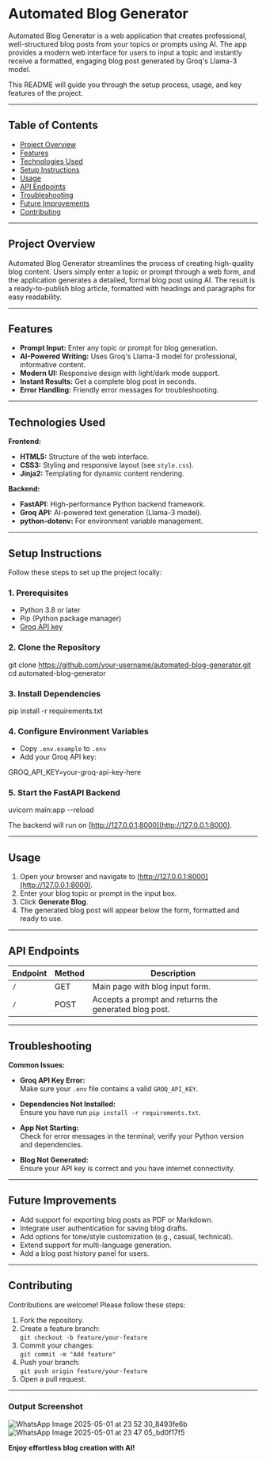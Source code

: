 # Automated Blog Generator 

Automated Blog Generator is a web application that creates professional, well-structured blog posts from your topics or prompts using AI. The app provides a modern web interface for users to input a topic and instantly receive a formatted, engaging blog post generated by Groq's Llama-3 model.

This README will guide you through the setup process, usage, and key features of the project.

---

## Table of Contents

- [Project Overview](#project-overview)
- [Features](#features)
- [Technologies Used](#technologies-used)
- [Setup Instructions](#setup-instructions)
- [Usage](#usage)
- [API Endpoints](#api-endpoints)
- [Troubleshooting](#troubleshooting)
- [Future Improvements](#future-improvements)
- [Contributing](#contributing)

---

## Project Overview

Automated Blog Generator streamlines the process of creating high-quality blog content. Users simply enter a topic or prompt through a web form, and the application generates a detailed, formal blog post using AI. The result is a ready-to-publish blog article, formatted with headings and paragraphs for easy readability.

---

## Features

- **Prompt Input:** Enter any topic or prompt for blog generation.
- **AI-Powered Writing:** Uses Groq's Llama-3 model for professional, informative content.
- **Modern UI:** Responsive design with light/dark mode support.
- **Instant Results:** Get a complete blog post in seconds.
- **Error Handling:** Friendly error messages for troubleshooting.

---

## Technologies Used

**Frontend:**
- **HTML5:** Structure of the web interface.
- **CSS3:** Styling and responsive layout (see `style.css`).
- **Jinja2:** Templating for dynamic content rendering.

**Backend:**
- **FastAPI:** High-performance Python backend framework.
- **Groq API:** AI-powered text generation (Llama-3 model).
- **python-dotenv:** For environment variable management.

---

## Setup Instructions

Follow these steps to set up the project locally:

### 1. Prerequisites

- Python 3.8 or later
- Pip (Python package manager)
- [Groq API key](https://console.groq.com/keys)

### 2. Clone the Repository

git clone https://github.com/your-username/automated-blog-generator.git
cd automated-blog-generator


### 3. Install Dependencies
pip install -r requirements.txt


### 4. Configure Environment Variables

- Copy `.env.example` to `.env`
- Add your Groq API key:

GROQ_API_KEY=your-groq-api-key-here


### 5. Start the FastAPI Backend

uvicorn main:app --reload


The backend will run on [http://127.0.0.1:8000](http://127.0.0.1:8000).

---

## Usage

1. Open your browser and navigate to [http://127.0.0.1:8000](http://127.0.0.1:8000).
2. Enter your blog topic or prompt in the input box.
3. Click **Generate Blog**.
4. The generated blog post will appear below the form, formatted and ready to use.

---

## API Endpoints

| Endpoint | Method | Description |
|----------|--------|-------------|
| `/` | GET | Main page with blog input form. |
| `/` | POST | Accepts a prompt and returns the generated blog post. |

---

## Troubleshooting

**Common Issues:**

- **Groq API Key Error:**  
  Make sure your `.env` file contains a valid `GROQ_API_KEY`.

- **Dependencies Not Installed:**  
  Ensure you have run `pip install -r requirements.txt`.

- **App Not Starting:**  
  Check for error messages in the terminal; verify your Python version and dependencies.

- **Blog Not Generated:**  
  Ensure your API key is correct and you have internet connectivity.

---

## Future Improvements

- Add support for exporting blog posts as PDF or Markdown.
- Integrate user authentication for saving blog drafts.
- Add options for tone/style customization (e.g., casual, technical).
- Extend support for multi-language generation.
- Add a blog post history panel for users.

---

## Contributing

Contributions are welcome! Please follow these steps:

1. Fork the repository.
2. Create a feature branch:  
   `git checkout -b feature/your-feature`
3. Commit your changes:  
   `git commit -m "Add feature"`
4. Push your branch:  
   `git push origin feature/your-feature`
5. Open a pull request.

---

### Output Screenshot 
![WhatsApp Image 2025-05-01 at 23 52 30_8493fe6b](https://github.com/user-attachments/assets/2eaefa66-3aa5-45d5-bf40-e1f909930313)
![WhatsApp Image 2025-05-01 at 23 47 05_bd0f17f5](https://github.com/user-attachments/assets/6fe4270c-e0c5-47e8-8cf7-1fccb19fecde)




**Enjoy effortless blog creation with AI!**
